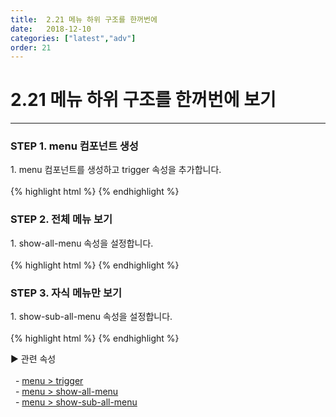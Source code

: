 ```yaml
---
title:  2.21 메뉴 하위 구조를 한꺼번에
date:   2018-12-10
categories: ["latest","adv"]
order: 21
---
```


2.21 메뉴 하위 구조를 한꺼번에 보기
===

---

### STEP 1. menu 컴포넌트 생성
<div>1. menu 컴포넌트를 생성하고 trigger 속성을 추가합니다.</div>
<br>
{% highlight html %}
<sbux-menu id="sbIdx1_1" name="sbTagNm1_1" uitype="normal" trigger="hover">
   <brand-item text="SoftBowl"></brand-item>
   <menu-item text="SBUx">
       <menu-item text="input"></menu-item>
       <menu-item text="select"></menu-item>
   </menu-item>
   <menu-item text="SBChart"></menu-item>
   <menu-item text="SBGrid">
        <menu-item text="SBGrid 2.1"></menu-item>
        <menu-item text="SBGrid 2.5"></menu-item>
   </menu-item>
</sbux-menu>
{% endhighlight %}

### STEP 2. 전체 메뉴 보기
<div>1. show-all-menu 속성을 설정합니다.</div>
<br>
{% highlight html %}
<sbux-menu id="sbIdx1_1" name="sbTagNm1_1" uitype="normal" trigger="hover" show-all-menu="true">
   <brand-item text="SoftBowl"></brand-item>
   <menu-item text="SBUx">
       <menu-item text="input"></menu-item>
       <menu-item text="select"></menu-item>
   </menu-item>
   <menu-item text="SBChart"></menu-item>
   <menu-item text="SBGrid">
        <menu-item text="SBGrid 2.1"></menu-item>
        <menu-item text="SBGrid 2.5"></menu-item>
   </menu-item>
</sbux-menu>
{% endhighlight %}

### STEP 3. 자식 메뉴만 보기
<div>1. show-sub-all-menu 속성을 설정합니다.</div>
<br>
{% highlight html %}
<sbux-menu id="sbIdx1_1" name="sbTagNm1_1" uitype="normal" trigger="hover" show-sub-all-menu="true">
   <brand-item text="SoftBowl"></brand-item>
   <menu-item text="SBUx">
       <menu-item text="input"></menu-item>
       <menu-item text="select"></menu-item>
   </menu-item>
   <menu-item text="SBChart"></menu-item>
   <menu-item text="SBGrid">
        <menu-item text="SBGrid 2.1"></menu-item>
        <menu-item text="SBGrid 2.5"></menu-item>
   </menu-item>
</sbux-menu>
{% endhighlight %}

<sbux-tabs id="explainTab" name="explainTab" uitype="normal" title-target-id-array="exTab1" 
           title-text-array="설명">
</sbux-tabs>
<div class="tab-content">
    <div id="exTab1">
        ▶ 관련 속성<br><br>
        &nbsp;&nbsp;- <a href="https://softbowllab.github.io/sbux/attribute/latest/menu.trigger#menu" target="_blank">menu > trigger</a><br>
        &nbsp;&nbsp;- <a href="https://softbowllab.github.io/sbux/attribute/latest/menu.showallmenu#menu" target="_blank">menu > show-all-menu</a><br>
        &nbsp;&nbsp;- <a href="https://softbowllab.github.io/sbux/attribute/latest/menu.showsuballmenu#menu" target="_blank">menu > show-sub-all-menu</a><br>
    </div>
</div>